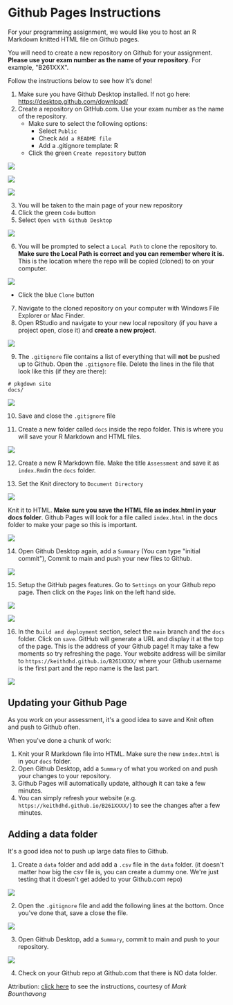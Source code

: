 # Github Pages Instructions

For your programming assignment, we would like you to host an R Markdown knitted HTML file on Github pages.

You will need to create a new repository on Github for your assignment. <strong>Please use your exam number as the name of your repository</strong>. For example, "B261XXX".

Follow the instructions below to see how it's done!

1. Make sure you have Github Desktop installed. If not go here: https://desktop.github.com/download/
2. Create a repository on GitHub.com. Use your exam number as the name of the repository.
    - Make sure to select the following options:
        - Select `Public`
        - Check `Add a README file`
        - Add a .gitignore template: R
    - Click the green `Create repository` button 

![](./images/new-repository.png)

![](./images/create-new-repository.png)

![](./images/green-button.png)

3. You will be taken to the main page of your new repository
4. Click the green `Code` button
5. Select `Open with Github Desktop`

![](./images/open-with-github-desktop.png)

6. You will be prompted to select a `Local Path` to clone the repository to. **Make sure the Local Path is correct and you can remember where it is.** This is the location where the repo will be copied (cloned) to on your computer.  

![](./images/clone-repo-options.png)

- Click the blue `Clone` button 

7. Navigate to the cloned repository on your computer with Windows File Explorer or Mac Finder. 
8. Open RStudio and navigate to your new local repository (if you have a project open, close it) and **create a new project**. 

![](images/new-project.png)

9. The `.gitignore` file contains a list of everything that will **not** be pushed up to Github. Open the `.gitignore` file. Delete the lines in the file that look like this (if they are there):

```
# pkgdown site
docs/
```

![](./images/gitignore-remove-docs.png)

10. Save and close the `.gitignore` file

11. Create a new folder called `docs` inside the repo folder. This is where you will save your R Markdown and HTML files.

![](./images/dir-structure.png)

12. Create a new R Markdown file. Make the title `Assessment` and save it as `index.Rmd`in the `docs` folder. 

13. Set the Knit directory to `Document Directory`

![](./images/knit-to-directory.png)


Knit it to HTML. **Make sure you save the HTML file as index.html in your docs folder**. Github Pages will look for a file called `index.html` in the docs folder to make your page so this is important. 

![](./images/docs-folder-index-files.png)

14. Open Github Desktop again, add a `Summary` (You can type "initial commit"), Commit to main and push your new files to Github.

![](./images/push-origin.png)

15. Setup the GitHub pages features. Go to `Settings` on your Github repo page. Then click on the `Pages` link on the left hand side.

![](./images/settings.png)

![](./images/pages-link.png)

16. In the `Build and deployment` section, select the `main` branch and the `docs` folder. Click on `save`. GitHub will generate a URL and display it at the top of the page. This is the address of your Github page! It may take a few moments so try refreshing the page. Your website address will be similar to `https://keithdhd.github.io/B261XXXX/` where your Github username is the first part and the repo name is the last part.

![](./images/build-deployment.png)


## Updating your Github Page

As you work on your assessment, it's a good idea to save and Knit often and push to Github often. 

When you've done a chunk of work:

1. Knit your R Markdown file into HTML. Make sure the new `index.html` is in your `docs` folder.
2. Open Github Desktop, add a `Summary` of what you worked on and push your changes to your repository. 
3. Github Pages will automatically update, although it can take a few minutes.
4. You can simply refresh your website (e.g. `https://keithdhd.github.io/B261XXXX/`) to see the changes after a few minutes.


## Adding a data folder

It's a good idea not to push up large data files to Github. 

1. Create a `data` folder and add add a `.csv` file in the `data` folder. (it doesn't matter how big the csv file is, you can create a dummy one. We're just testing that it doesn't get added to your Github.com repo)

![](./images/data-folder.png)

2. Open the `.gitignore` file and add the following lines at the bottom. Once you've done that, save a close the file.

![](./images/data-gitignore.png)    

3. Open Github Desktop, add a `Summary`, commit to main and push to your repository.

![](./images/github-desktop-data-ignore.png)

4. Check on your Github repo at Github.com that there is NO data folder. 

Attribution: [click here](https://mbounthavong.com/blog/2022/7/30/hosting-a-r-markdown-html-file-on-a-github-page) to see the instructions, courtesy of <cite>Mark Bounthavong</cite> 





